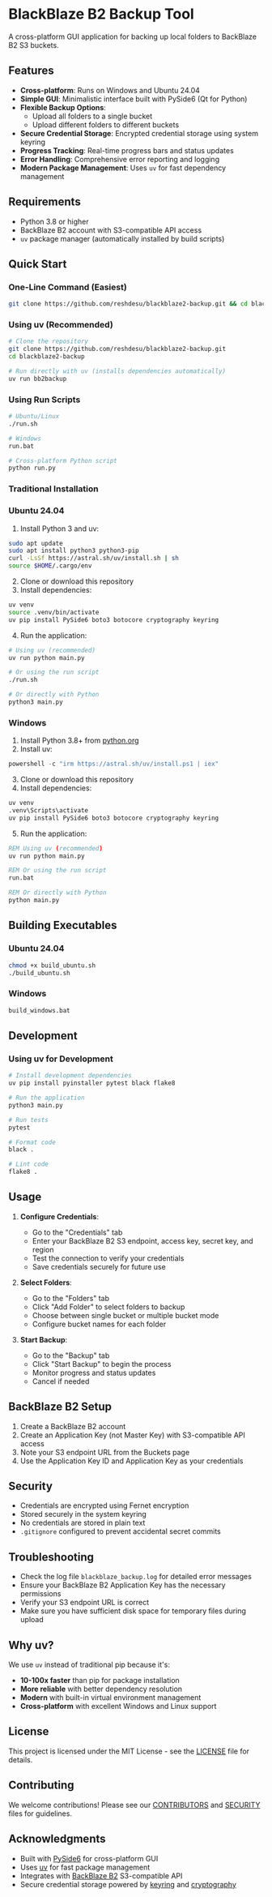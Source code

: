 # BlackBlaze B2 Backup Tool

A cross-platform GUI application for backing up local folders to BackBlaze B2 S3 buckets.

## Features

- **Cross-platform**: Runs on Windows and Ubuntu 24.04
- **Simple GUI**: Minimalistic interface built with PySide6 (Qt for Python)
- **Flexible Backup Options**:
  - Upload all folders to a single bucket
  - Upload different folders to different buckets
- **Secure Credential Storage**: Encrypted credential storage using system keyring
- **Progress Tracking**: Real-time progress bars and status updates
- **Error Handling**: Comprehensive error reporting and logging
- **Modern Package Management**: Uses `uv` for fast dependency management

## Requirements

- Python 3.8 or higher
- BackBlaze B2 account with S3-compatible API access
- `uv` package manager (automatically installed by build scripts)

## Quick Start

### One-Line Command (Easiest)
```bash
git clone https://github.com/reshdesu/blackblaze2-backup.git && cd blackblaze2-backup && uv run bb2backup
```

### Using uv (Recommended)
```bash
# Clone the repository
git clone https://github.com/reshdesu/blackblaze2-backup.git
cd blackblaze2-backup

# Run directly with uv (installs dependencies automatically)
uv run bb2backup
```

### Using Run Scripts
```bash
# Ubuntu/Linux
./run.sh

# Windows
run.bat

# Cross-platform Python script
python run.py
```

### Traditional Installation

### Ubuntu 24.04

1. Install Python 3 and uv:
```bash
sudo apt update
sudo apt install python3 python3-pip
curl -LsSf https://astral.sh/uv/install.sh | sh
source $HOME/.cargo/env
```

2. Clone or download this repository
3. Install dependencies:
```bash
uv venv
source .venv/bin/activate
uv pip install PySide6 boto3 botocore cryptography keyring
```

4. Run the application:
```bash
# Using uv (recommended)
uv run python main.py

# Or using the run script
./run.sh

# Or directly with Python
python3 main.py
```

### Windows

1. Install Python 3.8+ from [python.org](https://python.org)
2. Install uv:
```powershell
powershell -c "irm https://astral.sh/uv/install.ps1 | iex"
```

3. Clone or download this repository
4. Install dependencies:
```cmd
uv venv
.venv\Scripts\activate
uv pip install PySide6 boto3 botocore cryptography keyring
```

5. Run the application:
```cmd
REM Using uv (recommended)
uv run python main.py

REM Or using the run script
run.bat

REM Or directly with Python
python main.py
```

## Building Executables

### Ubuntu 24.04
```bash
chmod +x build_ubuntu.sh
./build_ubuntu.sh
```

### Windows
```cmd
build_windows.bat
```

## Development

### Using uv for Development

```bash
# Install development dependencies
uv pip install pyinstaller pytest black flake8

# Run the application
python3 main.py

# Run tests
pytest

# Format code
black .

# Lint code
flake8 .
```

## Usage

1. **Configure Credentials**: 
   - Go to the "Credentials" tab
   - Enter your BackBlaze B2 S3 endpoint, access key, secret key, and region
   - Test the connection to verify your credentials
   - Save credentials securely for future use

2. **Select Folders**:
   - Go to the "Folders" tab
   - Click "Add Folder" to select folders to backup
   - Choose between single bucket or multiple bucket mode
   - Configure bucket names for each folder

3. **Start Backup**:
   - Go to the "Backup" tab
   - Click "Start Backup" to begin the process
   - Monitor progress and status updates
   - Cancel if needed

## BackBlaze B2 Setup

1. Create a BackBlaze B2 account
2. Create an Application Key (not Master Key) with S3-compatible API access
3. Note your S3 endpoint URL from the Buckets page
4. Use the Application Key ID and Application Key as your credentials

## Security

- Credentials are encrypted using Fernet encryption
- Stored securely in the system keyring
- No credentials are stored in plain text
- `.gitignore` configured to prevent accidental secret commits

## Troubleshooting

- Check the log file `blackblaze_backup.log` for detailed error messages
- Ensure your BackBlaze B2 Application Key has the necessary permissions
- Verify your S3 endpoint URL is correct
- Make sure you have sufficient disk space for temporary files during upload

## Why uv?

We use `uv` instead of traditional pip because it's:
- **10-100x faster** than pip for package installation
- **More reliable** with better dependency resolution
- **Modern** with built-in virtual environment management
- **Cross-platform** with excellent Windows and Linux support

## License

This project is licensed under the MIT License - see the [LICENSE](LICENSE) file for details.

## Contributing

We welcome contributions! Please see our [CONTRIBUTORS](CONTRIBUTORS.md) and [SECURITY](SECURITY.md) files for guidelines.

## Acknowledgments

- Built with [PySide6](https://pypi.org/project/PySide6/) for cross-platform GUI
- Uses [uv](https://github.com/astral-sh/uv) for fast package management  
- Integrates with [BackBlaze B2](https://www.backblaze.com/b2-cloud-storage.html) S3-compatible API
- Secure credential storage powered by [keyring](https://pypi.org/project/keyring/) and [cryptography](https://pypi.org/project/cryptography/)